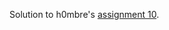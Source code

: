 Solution to h0mbre's [assignment 10](https://github.com/h0mbre/Learning-C/tree/master/Assignment-10).

